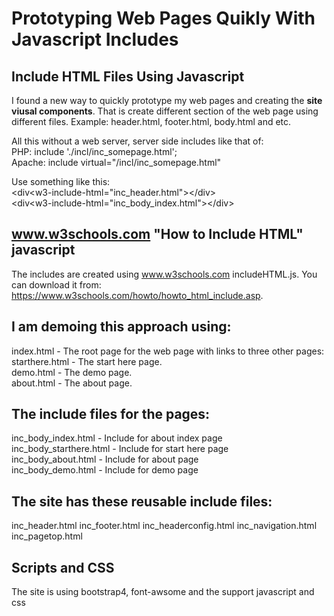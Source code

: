 # Prototyping Web Pages Quikly With Javascript Includes

## Include HTML Files Using Javascript
I found a new way to quickly prototype my web pages and creating the __site viusal components__. 
That is create different section of the web page using different files. Example: header.html, footer.html, body.html and etc.<p/>

All this without a web server, server side includes like that of:<br/>
PHP: include './incl/inc_somepage.html';<br/>
Apache: include virtual="/incl/inc_somepage.html"


Use something like this:<br/>
&lt;div&lt;w3-include-html="inc_header.html"&gt;&lt;/div&gt;
<br/>
&lt;div&lt;w3-include-html="inc_body_index.html"&gt;&lt;/div&gt;

## www.w3schools.com "How to Include HTML" javascript
The includes are created using www.w3schools.com includeHTML.js. You can download it from: https://www.w3schools.com/howto/howto_html_include.asp.

## I am demoing this approach using:
index.html - The root page for the web page with links to three other pages:<br/>
starthere.html - The start here page.<br/>
demo.html - The demo page.<br/>
about.html - The about page.<p/>

## The include files for the pages:
inc_body_index.html - Include for about index page<br/>
inc_body_starthere.html - Include for start here page<br/>
inc_body_about.html - Include for about page<br/>
inc_body_demo.html - Include for demo page<br/>

## The site has these reusable include files:
inc_header.html
inc_footer.html
inc_headerconfig.html
inc_navigation.html
inc_pagetop.html<p/>

## Scripts and CSS
The site is using bootstrap4, font-awsome and the support javascript and css

 

